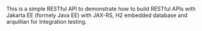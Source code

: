 This is a simple RESTful API to demonstrate how to build RESTful APIs with Jakarta EE (formely Java EE) with JAX-RS, H2 embedded database and arquillian for Integration testing.